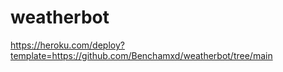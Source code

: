 # weatherbot


https://heroku.com/deploy?template=https://github.com/Benchamxd/weatherbot/tree/main
